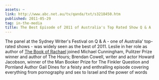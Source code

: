 ```yaml
---
assets: ~
link: http://www.abc.net.au/tv/qanda/txt/s3218450.htm
published: 2011-05-29
tag: in-the-media
title: The Best Episode of 2011 of Australia's Top Rated Show Q & A
---
```

The panel at the Sydney Writer's Festival on Q & A - one of Australia' top-rated shows - was widely seen as the best of 2011. Leslie in her role as author of [The Book of Rachael](http://cannold.com/articles/article/the-book-of-rachael/) joined Michael Cunningham, Pulitzer Prize winner and author of The Hours; Brendan Cowell, writer and actor Howard Jacobson, winner of the Man Booker Prize for The Finkler Question and Pornland Author Gail Dines for a feisty and enthralling episode covering everything from pornography and sex to Israel and the power of words

